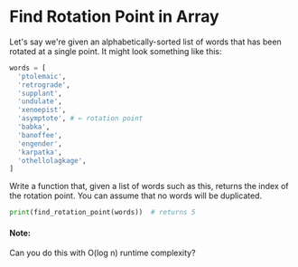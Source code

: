 # Find Rotation Point in Array

Let's say we're given an alphabetically-sorted list of words that has been rotated at a single point. It might look something like this:

```py
words = [
  'ptolemaic',
  'retrograde',
  'supplant',
  'undulate',
  'xenoepist',
  'asymptote', # ← rotation point
  'babka',
  'banoffee',
  'engender',
  'karpatka',
  'othellolagkage',
]
```

Write a function that, given a list of words such as this, returns the index of the rotation point. You can assume that no words will be duplicated.

```py
print(find_rotation_point(words))  # returns 5
```

#### Note:
Can you do this with O(log n) runtime complexity?